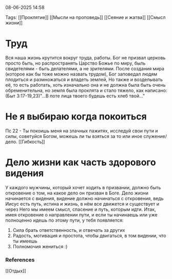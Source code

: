 08-06-2025 14:58

Tags: 
[[Проклятие]]
[[Мысли на проповедь]]
[[Сеяние и жатва]]
[[Смысл жизни]]
# Труд

Вся наша жизнь крутится вокруг труда, работы. Бог не призвал церковь просто быть, но распространять Царство Божье по миру, быль свидетелями - быть делателями, а не зрителями. После создания мира (которое как бы тоже можно назвать трудом), Бог заповедал людям плодиться и размножаться и владеть землей, Но также и возделывать её, то есть работать, хоть изначально она и не должна была быть очень обременительна, но земля была проклята и стало тяжело, как написано:(Быт 3:17-19,23)"...В поте лица твоего будешь есть хлеб твой..." 
# Не я выбираю когда покоиться

Пс 22 - Ты покоишь меня на злачных пажитях,
исследуй свои пути и силы, советуйся Богом, можешь ли ты взяться за то или иное служение/дело.
[[Гибкость]]
# Дело жизни как часть здорового видения

У каждого мужчины, который хочет ходить в призвании, должно быть откровение о том, на какое дело он призван в Боге. Дело жизни начинается с видения, видение должно начинаться с откровения, ведь Иисус есть путь, истина и жизнь, в нём все движется и существует и через Него мы имеем смысл, спасение и путь, которым идти. Итак, имея откровение о направлении пути, и если ты начинаешь или уже полноценно идешь по этому пути, у тебя появляется: 
1. Сила брать ответственность, и отвечать за других
2. Радость, мотивация и простота, чтобы двигаться, в том видении, что ты имеешь
3. Полномочия жениться :)

### References
[[Отдых]]